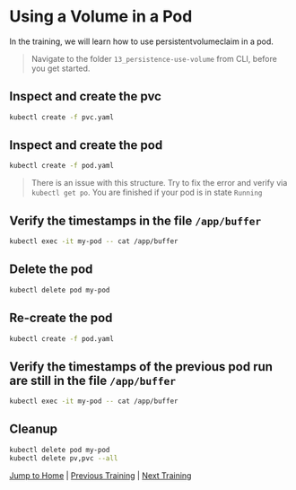 # Using a Volume in a Pod

In the training, we will learn how to use persistentvolumeclaim in a pod.

>Navigate to the folder `13_persistence-use-volume` from CLI, before you get started. 

## Inspect and create the pvc

```bash
kubectl create -f pvc.yaml
```

## Inspect and create the pod

```bash
kubectl create -f pod.yaml
```
>There is an issue with this structure. Try to fix the error and verify via `kubectl get po`. You are finished if your pod is in state `Running`


## Verify the timestamps in the file `/app/buffer`

```bash
kubectl exec -it my-pod -- cat /app/buffer
```

## Delete the pod

```bash
kubectl delete pod my-pod
```

## Re-create the pod

```bash
kubectl create -f pod.yaml
```

## Verify the timestamps of the previous pod run are still in the file `/app/buffer` 

```bash
kubectl exec -it my-pod -- cat /app/buffer
```

## Cleanup

```bash
kubectl delete pod my-pod
kubectl delete pv,pvc --all
```

[Jump to Home](../README.md) | [Previous Training](../12_persistence-dynamic/README.md) | [Next Training](../14_statefulsets/README.md)